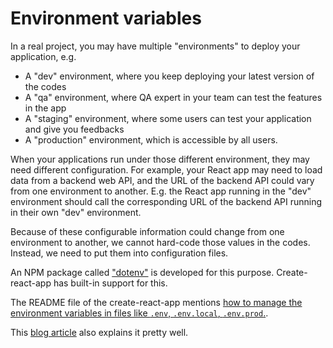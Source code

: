 # Environment variables

In a real project, you may have multiple "environments" to deploy your application, e.g.

* A "dev" environment, where you keep deploying your latest version of the codes
* A "qa" environment, where QA expert in your team can test the features in the app
* A "staging" environment, where some users can test your application and give you feedbacks
* A "production" environment, which is accessible by all users.

When your applications run under those different environment, they may need different configuration. For example, your React app may need to load data from a backend web API, and the URL of the backend API could vary from one environment to another. E.g. the React app running in the "dev" environment should call the corresponding URL of the backend API running in their own "dev" environment.

Because of these configurable information could change from one environment to another, we cannot hard-code those values in the codes. Instead, we need to put them into configuration files.

An NPM package called ["dotenv"](https://www.npmjs.com/package/dotenv) is developed for this purpose. Create-react-app has built-in support for this.

The README file of the create-react-app mentions [how to manage the environment variables in files like `.env`, `.env.local`, `.env.prod`.](https://github.com/facebook/create-react-app/blob/master/packages/react-scripts/template/README.md#adding-custom-environment-variables).

This [blog article](https://medium.com/@tacomanator/environments-with-create-react-app-7b645312c09d) also explains it pretty well.


